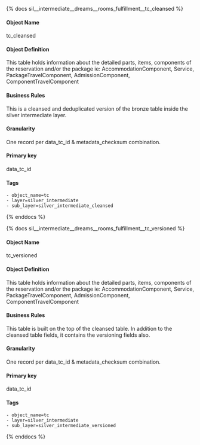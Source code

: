 {% docs sil__intermediate__dreams__rooms_fulfillment__tc_cleansed %}

#### Object Name
tc_cleansed

#### Object Definition
This table holds information about the detailed parts, items, components of the reservation and/or the package ie: AccommodationComponent, Service, PackageTravelComponent, AdmissionComponent, ComponentTravelComponent

#### Business Rules
This is a cleansed and deduplicated version of the bronze table inside the silver intermediate layer.

#### Granularity
One record per data_tc_id & metadata_checksum combination.

#### Primary key
data_tc_id

#### Tags
    - object_name=tc
    - layer=silver_intermediate
    - sub_layer=silver_intermediate_cleansed

{% enddocs %}

{% docs sil__intermediate__dreams__rooms_fulfillment__tc_versioned %}

#### Object Name
tc_versioned

#### Object Definition
This table holds information about the detailed parts, items, components of the reservation and/or the package ie: AccommodationComponent, Service, PackageTravelComponent, AdmissionComponent, ComponentTravelComponent

#### Business Rules
This table is built on the top of the cleansed table. In addition to the cleansed table fields, it contains the versioning fields also.

#### Granularity
One record per data_tc_id & metadata_checksum combination.

#### Primary key
data_tc_id

#### Tags
    - object_name=tc
    - layer=silver_intermediate
    - sub_layer=silver_intermediate_versioned

{% enddocs %}